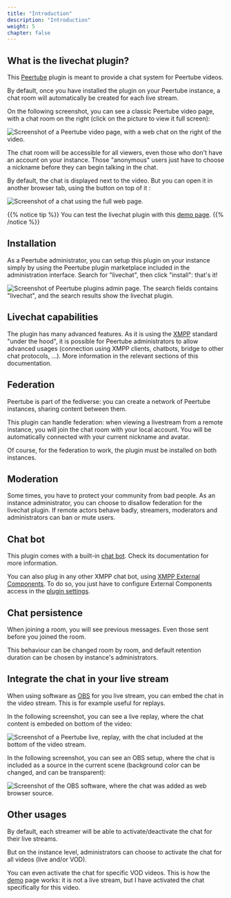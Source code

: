 ```yaml
---
title: "Introduction"
description: "Introduction"
weight: 5
chapter: false
---
```


## What is the livechat plugin?

This [Peertube](https://joinpeertube.org/) plugin is meant to provide a chat system for Peertube videos.

By default, once you have installed the plugin on your Peertube instance, a chat room will automatically be created for each live stream.

On the following screenshot, you can see a classic Peertube video page, with a chat room on the right (click on the picture to view it full screen):

![Screenshot of a Peertube video page, with a web chat on the right of the video.](/peertube-plugin-livechat/images/chat.png?classes=shadow,border&height=200px "Chat screenshot")

The chat room will be accessible for all viewers, even those who don't have an account on your instance. Those "anonymous" users just have to choose a nickname before they can begin talking in the chat.

By default, the chat is displayed next to the video.
But you can open it in another browser tab, using the button on top of it :

![Screenshot of a chat using the full web page.](/peertube-plugin-livechat/images/fullscreen.png?classes=shadow,border&height=200px "Fullscreen chat screenshot")

{{% notice tip %}}
You can test the livechat plugin with this [demo page](https://www.yiny.org/w/399a8d13-d4cf-4ef2-b843-98530a8ccbae).
{{% /notice %}}

## Installation

As a Peertube administrator, you can setup this plugin on your instance simply by using the Peertube plugin marketplace included in the administration interface.
Search for "livechat", then click "install": that's it!

![Screenshot of Peertube plugins admin page. The search fields contains "livechat", and the search results show the livechat plugin.](/peertube-plugin-livechat/images/installation.png?classes=shadow,border&height=200px "Livechat installation")

## Livechat capabilities

The plugin has many advanced features.
As it is using the [XMPP](https://xmpp.org/) standard "under the hood", it is possible for Peertube administrators to allow advanced usages (connection using XMPP clients, chatbots, bridge to other chat protocols, ...).
More information in the relevant sections of this documentation.

## Federation

Peertube is part of the fediverse: you can create a network of Peertube instances, sharing content between them.

This plugin can handle federation: when viewing a livestream from a remote instance, you will join the chat room with your local account.
You will be automatically connected with your current nickname and avatar.

Of course, for the federation to work, the plugin must be installed on both instances.

## Moderation

Some times, you have to protect your community from bad people.
As an instance administrator, you can choose to disallow federation for the livechat plugin.
If remote actors behave badly, streamers, moderators and administrators can ban or mute users.

## Chat bot

This plugin comes with a built-in [chat bot](/peertube-plugin-livechat/documentation/user/streamers/bot/).
Check its documentation for more information.

You can also plug in any other XMPP chat bot, using [XMPP External Components](https://prosody.im/doc/components).
To do so, you just have to configure External Components access in the [plugin settings](/peertube-plugin-livechat/documentation/admin/settings).

## Chat persistence

When joining a room, you will see previous messages.
Even those sent before you joined the room.

This behaviour can be changed room by room, and default retention duration can be chosen by instance's administrators.

## Integrate the chat in your live stream

When using software as [OBS](https://obsproject.com) for you live stream, you can embed the chat in the video stream.
This is for example useful for replays.

In the following screenshot, you can see a live replay, where the chat content is embeded on bottom of the video:

![Screenshot of a Peertube live, replay, with the chat included at the bottom of the video stream.](/peertube-plugin-livechat/images/embed_chat_in_livestream.png?classes=shadow,border&height=200px "Embeding the chat in a live stream")

In the following screenshot, you can see an OBS setup, where the chat is included as a source in the current scene (background color can be changed, and can be transparent):

![Screenshot of the OBS software, where the chat was added as web browser source.](/peertube-plugin-livechat/images/embed_chat_in_obs.png?classes=shadow,border&height=200px "Embeding the chat in OBS")

## Other usages

By default, each streamer will be able to activate/deactivate the chat for their live streams.

But on the instance level, administrators can choose to activate the chat for all videos (live and/or VOD).

You can even activate the chat for specific VOD videos.
This is how the [demo](https://www.yiny.org/w/399a8d13-d4cf-4ef2-b843-98530a8ccbae) page works: it is not a live stream, but I have activated the chat specifically for this video.
